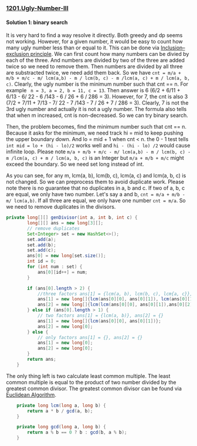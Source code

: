 ### [1201.Ugly-Number-III](https://leetcode.com/problems/ugly-number-iii/)

#### Solution 1: binary search

It is very hard to find a way resolve it directly. Both greedy and dp seems not working. However, for a given number, it would be easy to count how many ugly number less than or equal to it. This can be done via [Inclusion–exclusion principle](https://en.wikipedia.org/wiki/Inclusion%E2%80%93exclusion_principle). We can first count how many numbers can be divied by each of the three. And numbers are divided by two of the three are added twice so we need to remove them. Then numbers are divided by all three are substracted twice, we need add them back. So we have `cnt = m/a + m/b + m/c - m/ lcm(a,b) - m / lcm(b, c) - m /lcm(a, c) + m / lcm(a, b, c)`. Clearly, the ugly number is the minimum number such that cnt == n. For example ` n = 3, a = 2, b = 11, c = 13`. Then answer is 6 (6/2 + 6/11 + 6/13 - 6/ 22 - 6 /143 - 6 / 26 + 6 / 286 = 3). However, for 7, the cnt is also 3 (7/2 + 7/11 + 7/13 - 7/ 22 - 7 /143 - 7 / 26 + 7 / 286 = 3). Clearly, 7 is not the 3rd ugly number and actually it is not a ugly number. The formula also tells that when m increased, cnt is non-decreased. So we can try binary search.

Then, the problem becomes, find the minimum number such that cnt == n. Because it asks for the minimum, we need track hi = mid to keep pushing the upper boundary down. And lo = mid + 1 when cnt < n. the 0 - 1 test tells `int mid = lo + (hi - lo)/2` works well and `hi - (hi - lo) /2` would cause infinite loop. Please note `m/a + m/b + m/c - m/ lcm(a,b) - m / lcm(b, c) - m /lcm(a, c) + m / lcm(a, b, c)` is an Integer but  `m/a + m/b + m/c` might exceed the boundary. So we need set long instead of int.

As you can see, for any m, lcm(a, b), lcm(b, c), lcm(a, c) and lcm(a, b, c) is not changed. So we can preprocess them to avoid duplicate work. Please note there is no guarantee that no duplicates in a, b and c. If two of a, b, c are equal, we only have two number. Let's say a and b,  `cnt = m/a + m/b - m/ lcm(a,b)`. If all three are equal, we only have one number `cnt = m/a`.  So we need to remove duplicates in the divisors.

```java
private long[][] genDivisor(int a, int b, int c) {
        long[][] ans = new long[3][];
        // remove duplicates
        Set<Integer> set = new HashSet<>();
        set.add(a);
        set.add(b);
        set.add(c);
        ans[0] = new long[set.size()];
        int id = 0;
        for (int num : set) {
            ans[0][id++] = num;
        }

        if (ans[0].length > 2) {
            //three factors ans[1] = {lcm(a, b), lcm(b, c), lcm{a, c}}, ans[2] = {lcm(a, b, c)}
            ans[1] = new long[]{lcm(ans[0][0], ans[0][1]), lcm(ans[0][1], ans[0][2]), lcm(ans[0][0], ans[0][2])};
            ans[2] = new long[]{lcm(lcm(ans[0][0], ans[0][1]),ans[0][2])};
        } else if (ans[0].length > 1) {
            // two factors ans[1] = {lcm(a, b)}, ans[2] = {}
            ans[1] = new long[]{lcm(ans[0][0], ans[0][1])};
            ans[2] = new long[0];
        } else {
            // only factors ans[1] = {}, ans[2] = {}
            ans[1] = new long[0];
            ans[2] = new long[0];
        }
        return ans;
    }
```

The only thing left is two calculate least common multiple. The least common multiple is equal to the product of two number divided by the greatest common divisor. The greatest common divisor can be found via [Euclidean Algorithm](https://en.wikipedia.org/wiki/Euclidean_algorithm).

```java
    private long lcm(long a, long b) {
        return a * b / gcd(a, b);
    }

    private long gcd(long a, long b) {
        return a % b == 0 ? b : gcd(b, a % b);
    }
```

